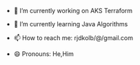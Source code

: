 
- 🔭 I’m currently working on AKS Terraform
- 🌱 I’m currently learning Java Algorithms

- 📫 How to reach me: rjdkolb/@/gmail.com 
- 😄 Pronouns: He,Him


